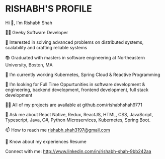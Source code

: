 # RISHABH'S PROFILE

Hi 👋, I'm Rishabh Shah

👨‍💻 Geeky Software Developer

🔭 Interested in solving advanced problems on distributed systems, scalability and crafting reliable systems

📚 Graduated with masters in software engineering at Northeastern University, Boston, MA

🌱 I’m currently working Kubernetes, Spring Cloud & Reactive Programming

👯 I’m looking for Full Time Oppurtunities in software development & engineering, backend development, frontend development, full stack development

👨‍💻 All of my projects are available at github.com/rishabhshah9771

💬 Ask me about React Native, Redux, ReactJS, HTML, CSS, JavaScript, Typescript, Java, C#, Python  Microservices, Kubernetes, Spring Boot. 

📫 How to reach me rishabh.shah3197@gmail.com

📄 Know about my experiences Resume


Connect with me:
http://www.linkedin.com/in/rishabh-shah-9bb242aa

